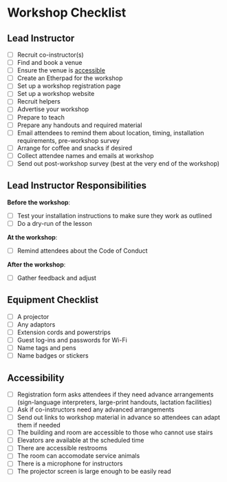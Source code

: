 # Workshop Checklist

## Lead Instructor

- [ ] Recruit co-instructor(s)
- [ ] Find and book a venue
- [ ] Ensure the venue is [accessible](#accessibility)
- [ ] Create an Etherpad for the workshop
- [ ] Set up a workshop registration page
- [ ] Set up a workshop website
- [ ] Recruit helpers
- [ ] Advertise your workshop
- [ ] Prepare to teach
- [ ] Prepare any handouts and required material
- [ ] Email attendees to remind them about location, timing, installation requirements, pre-workshop survey
- [ ] Arrange for coffee and snacks if desired
- [ ] Collect attendee names and emails at workshop
- [ ] Send out post-workshop survey (best at the very end of the workshop)

## Lead Instructor Responsibilities

**Before the workshop**:

- [ ] Test your installation instructions to make sure they work as outlined
- [ ] Do a dry-run of the lesson

**At the workshop**:

- [ ] Remind attendees about the Code of Conduct

**After the workshop**:

- [ ] Gather feedback and adjust

## Equipment Checklist

- [ ] A projector
- [ ] Any adaptors 
- [ ] Extension cords and powerstrips
- [ ] Guest log-ins and passwords for Wi-Fi
- [ ] Name tags and pens
- [ ] Name badges or stickers

## Accessibility

- [ ] Registration form asks attendees if they need advance arrangements (sign-language interpreters, large-print handouts, lactation facilities)
- [ ] Ask if co-instructors need any advanced arrangements
- [ ] Send out links to workshop material in advance so attendees can adapt them if needed
- [ ] The building and room are accessible to those who cannot use stairs
- [ ] Elevators are available at the scheduled time
- [ ] There are accessible restrooms
- [ ] The room can accomodate service animals
- [ ] There is a microphone for instructors
- [ ] The projector screen is large enough to be easily read
